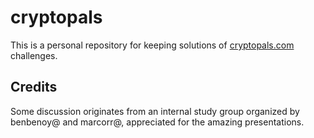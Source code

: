 # cryptopals
This is a personal repository for keeping solutions of [cryptopals.com](https://cryptopals.com/) challenges.

## Credits
Some discussion originates from an internal study group organized by benbenoy@ and marcorr@, appreciated for the amazing presentations.